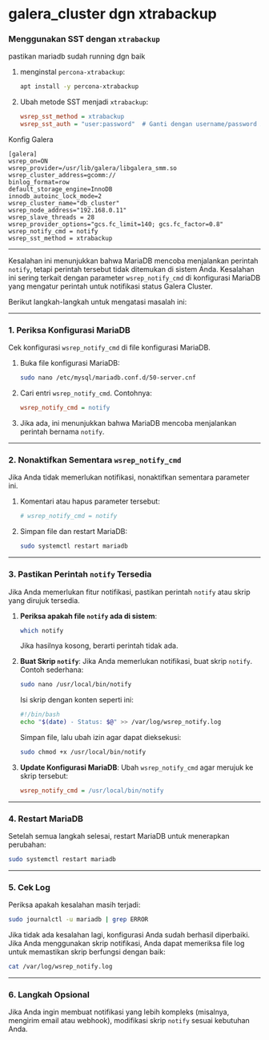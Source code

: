 # galera_cluster dgn xtrabackup
### Menggunakan SST dengan `xtrabackup`
pastikan mariadb sudah running dgn baik
1. menginstal `percona-xtrabackup`:
   ```bash
   apt install -y percona-xtrabackup
   ```
2. Ubah metode SST menjadi `xtrabackup`:
   ```ini
   wsrep_sst_method = xtrabackup
   wsrep_sst_auth = "user:password"  # Ganti dengan username/password Anda
   ```
Konfig Galera
```
[galera]
wsrep_on=ON
wsrep_provider=/usr/lib/galera/libgalera_smm.so
wsrep_cluster_address=gcomm://
binlog_format=row
default_storage_engine=InnoDB
innodb_autoinc_lock_mode=2
wsrep_cluster_name="db_cluster"
wsrep_node_address="192.168.0.11"
wsrep_slave_threads = 28
wsrep_provider_options="gcs.fc_limit=140; gcs.fc_factor=0.8"
wsrep_notify_cmd = notify
wsrep_sst_method = xtrabackup
```

---
Kesalahan ini menunjukkan bahwa MariaDB mencoba menjalankan perintah `notify`, tetapi perintah tersebut tidak ditemukan di sistem Anda. Kesalahan ini sering terkait dengan parameter `wsrep_notify_cmd` di konfigurasi MariaDB yang mengatur perintah untuk notifikasi status Galera Cluster.

Berikut langkah-langkah untuk mengatasi masalah ini:

---

### 1. **Periksa Konfigurasi MariaDB**
Cek konfigurasi `wsrep_notify_cmd` di file konfigurasi MariaDB.

1. Buka file konfigurasi MariaDB:
   ```bash
   sudo nano /etc/mysql/mariadb.conf.d/50-server.cnf
   ```
2. Cari entri `wsrep_notify_cmd`. Contohnya:
   ```ini
   wsrep_notify_cmd = notify
   ```
3. Jika ada, ini menunjukkan bahwa MariaDB mencoba menjalankan perintah bernama `notify`.

---

### 2. **Nonaktifkan Sementara `wsrep_notify_cmd`**
Jika Anda tidak memerlukan notifikasi, nonaktifkan sementara parameter ini.

1. Komentari atau hapus parameter tersebut:
   ```ini
   # wsrep_notify_cmd = notify
   ```
2. Simpan file dan restart MariaDB:
   ```bash
   sudo systemctl restart mariadb
   ```

---

### 3. **Pastikan Perintah `notify` Tersedia**
Jika Anda memerlukan fitur notifikasi, pastikan perintah `notify` atau skrip yang dirujuk tersedia.

1. **Periksa apakah file `notify` ada di sistem**:
   ```bash
   which notify
   ```
   Jika hasilnya kosong, berarti perintah tidak ada.

2. **Buat Skrip `notify`**:
   Jika Anda memerlukan notifikasi, buat skrip `notify`. Contoh sederhana:
   ```bash
   sudo nano /usr/local/bin/notify
   ```
   Isi skrip dengan konten seperti ini:
   ```bash
   #!/bin/bash
   echo "$(date) - Status: $@" >> /var/log/wsrep_notify.log
   ```
   Simpan file, lalu ubah izin agar dapat dieksekusi:
   ```bash
   sudo chmod +x /usr/local/bin/notify
   ```

3. **Update Konfigurasi MariaDB**:
   Ubah `wsrep_notify_cmd` agar merujuk ke skrip tersebut:
   ```ini
   wsrep_notify_cmd = /usr/local/bin/notify
   ```

---

### 4. **Restart MariaDB**
Setelah semua langkah selesai, restart MariaDB untuk menerapkan perubahan:
```bash
sudo systemctl restart mariadb
```

---

### 5. **Cek Log**
Periksa apakah kesalahan masih terjadi:
```bash
sudo journalctl -u mariadb | grep ERROR
```

Jika tidak ada kesalahan lagi, konfigurasi Anda sudah berhasil diperbaiki. Jika Anda menggunakan skrip notifikasi, Anda dapat memeriksa file log untuk memastikan skrip berfungsi dengan baik:
```bash
cat /var/log/wsrep_notify.log
```

---

### 6. **Langkah Opsional**
Jika Anda ingin membuat notifikasi yang lebih kompleks (misalnya, mengirim email atau webhook), modifikasi skrip `notify` sesuai kebutuhan Anda.
